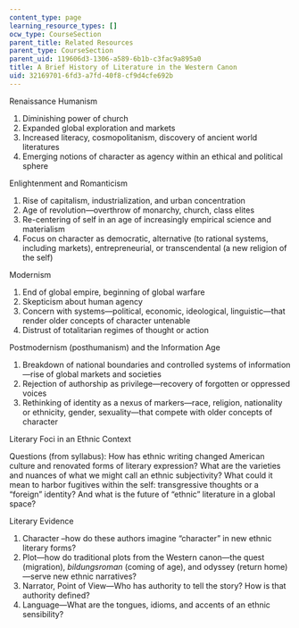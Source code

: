 ```yaml
---
content_type: page
learning_resource_types: []
ocw_type: CourseSection
parent_title: Related Resources
parent_type: CourseSection
parent_uid: 119606d3-1306-a589-6b1b-c3fac9a895a0
title: A Brief History of Literature in the Western Canon
uid: 32169701-6fd3-a7fd-40f8-cf9d4cfe692b
---
```


Renaissance Humanism

1.  Diminishing power of church
2.  Expanded global exploration and markets
3.  Increased literacy, cosmopolitanism, discovery of ancient world literatures
4.  Emerging notions of character as agency within an ethical and political sphere

Enlightenment and Romanticism

1.  Rise of capitalism, industrialization, and urban concentration
2.  Age of revolution—overthrow of monarchy, church, class elites
3.  Re-centering of self in an age of increasingly empirical science and materialism
4.  Focus on character as democratic, alternative (to rational systems, including markets), entrepreneurial, or transcendental (a new religion of the self)

Modernism

1.  End of global empire, beginning of global warfare
2.  Skepticism about human agency
3.  Concern with systems—political, economic, ideological, linguistic—that render older concepts of character untenable
4.  Distrust of totalitarian regimes of thought or action

Postmodernism (posthumanism) and the Information Age

1.  Breakdown of national boundaries and controlled systems of information—rise of global markets and societies
2.  Rejection of authorship as privilege—recovery of forgotten or oppressed voices
3.  Rethinking of identity as a nexus of markers—race, religion, nationality or ethnicity, gender, sexuality—that compete with older concepts of character

Literary Foci in an Ethnic Context

Questions (from syllabus): How has ethnic writing changed American culture and renovated forms of literary expression? What are the varieties and nuances of what we might call an ethnic subjectivity? What could it mean to harbor fugitives within the self: transgressive thoughts or a “foreign” identity? And what is the future of “ethnic” literature in a global space?

Literary Evidence

1.  Character –how do these authors imagine “character” in new ethnic literary forms?
2.  Plot—how do traditional plots from the Western canon—the quest (migration), _bildungsroman_ (coming of age), and odyssey (return home)—serve new ethnic narratives?
3.  Narrator, Point of View—Who has authority to tell the story? How is that authority defined?
4.  Language—What are the tongues, idioms, and accents of an ethnic sensibility?